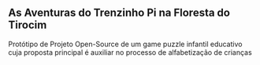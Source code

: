## As Aventuras do Trenzinho Pi na Floresta do Tirocim

Protótipo de Projeto Open-Source de um game puzzle infantil educativo cuja proposta principal é auxiliar no processo de alfabetização de crianças
